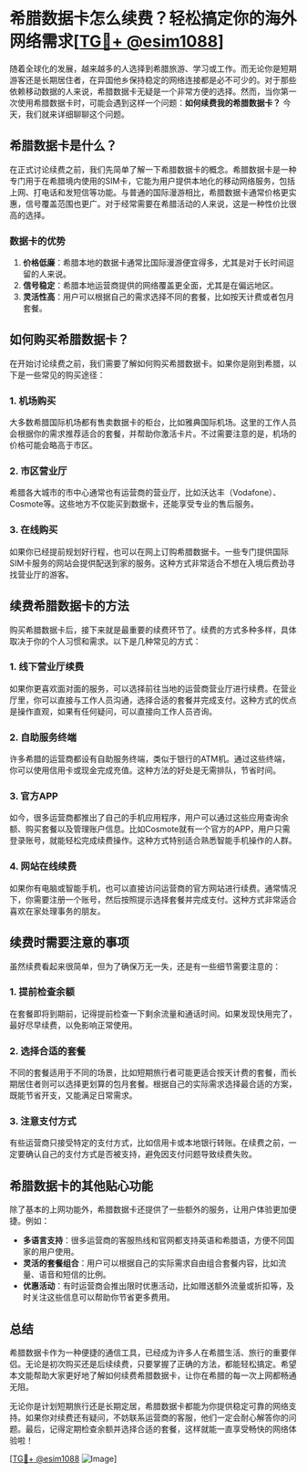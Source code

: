 # 希腊数据卡怎么续费？轻松搞定你的海外网络需求[[TG💪+ @esim1088](https://t.me/s/esim1088)]

随着全球化的发展，越来越多的人选择到希腊旅游、学习或工作。而无论你是短期游客还是长期居住者，在异国他乡保持稳定的网络连接都是必不可少的。对于那些依赖移动数据的人来说，希腊数据卡无疑是一个非常方便的选择。然而，当你第一次使用希腊数据卡时，可能会遇到这样一个问题：**如何续费我的希腊数据卡？** 今天，我们就来详细聊聊这个问题。

## 希腊数据卡是什么？

在正式讨论续费之前，我们先简单了解一下希腊数据卡的概念。希腊数据卡是一种专门用于在希腊境内使用的SIM卡，它能为用户提供本地化的移动网络服务，包括上网、打电话和发短信等功能。与普通的国际漫游相比，希腊数据卡通常价格更实惠，信号覆盖范围也更广。对于经常需要在希腊活动的人来说，这是一种性价比很高的选择。

### 数据卡的优势

1. **价格低廉**：希腊本地的数据卡通常比国际漫游便宜得多，尤其是对于长时间逗留的人来说。
2. **信号稳定**：希腊本地运营商提供的网络覆盖更全面，尤其是在偏远地区。
3. **灵活性高**：用户可以根据自己的需求选择不同的套餐，比如按天计费或者包月套餐。

## 如何购买希腊数据卡？

在开始讨论续费之前，我们需要了解如何购买希腊数据卡。如果你是刚到希腊，以下是一些常见的购买途径：

### 1. 机场购买
大多数希腊国际机场都有售卖数据卡的柜台，比如雅典国际机场。这里的工作人员会根据你的需求推荐适合的套餐，并帮助你激活卡片。不过需要注意的是，机场的价格可能会略高于市区。

### 2. 市区营业厅
希腊各大城市的市中心通常也有运营商的营业厅，比如沃达丰（Vodafone）、Cosmote等。这些地方不仅能买到数据卡，还能享受专业的售后服务。

### 3. 在线购买
如果你已经提前规划好行程，也可以在网上订购希腊数据卡。一些专门提供国际SIM卡服务的网站会提供配送到家的服务。这种方式非常适合不想在入境后费劲寻找营业厅的游客。

## 续费希腊数据卡的方法

购买希腊数据卡后，接下来就是最重要的续费环节了。续费的方式多种多样，具体取决于你的个人习惯和需求。以下是几种常见的方式：

### 1. 线下营业厅续费
如果你更喜欢面对面的服务，可以选择前往当地的运营商营业厅进行续费。在营业厅里，你可以直接与工作人员沟通，选择合适的套餐并完成支付。这种方式的优点是操作直观，如果有任何疑问，可以直接向工作人员咨询。

### 2. 自助服务终端
许多希腊的运营商都设有自助服务终端，类似于银行的ATM机。通过这些终端，你可以使用信用卡或现金完成充值。这种方法的好处是无需排队，节省时间。

### 3. 官方APP
如今，很多运营商都推出了自己的手机应用程序，用户可以通过这些应用查询余额、购买套餐以及管理账户信息。比如Cosmote就有一个官方的APP，用户只需登录账号，就能轻松完成续费操作。这种方式特别适合熟悉智能手机操作的人群。

### 4. 网站在线续费
如果你有电脑或智能手机，也可以直接访问运营商的官方网站进行续费。通常情况下，你需要注册一个账号，然后按照提示选择套餐并完成支付。这种方式非常适合喜欢在家处理事务的朋友。

## 续费时需要注意的事项

虽然续费看起来很简单，但为了确保万无一失，还是有一些细节需要注意的：

### 1. 提前检查余额
在套餐即将到期前，记得提前检查一下剩余流量和通话时间。如果发现快用完了，最好尽早续费，以免影响正常使用。

### 2. 选择合适的套餐
不同的套餐适用于不同的场景，比如短期旅行者可能更适合按天计费的套餐，而长期居住者则可以选择更划算的包月套餐。根据自己的实际需求选择最合适的方案，既能节省开支，又能满足日常需求。

### 3. 注意支付方式
有些运营商只接受特定的支付方式，比如信用卡或本地银行转账。在续费之前，一定要确认自己的支付方式是否被支持，避免因支付问题导致续费失败。

## 希腊数据卡的其他贴心功能

除了基本的上网功能外，希腊数据卡还提供了一些额外的服务，让用户体验更加便捷。例如：

- **多语言支持**：很多运营商的客服热线和官网都支持英语和希腊语，方便不同国家的用户使用。
- **灵活的套餐组合**：用户可以根据自己的实际需求自由组合套餐内容，比如流量、语音和短信的比例。
- **优惠活动**：有时运营商会推出限时优惠活动，比如赠送额外流量或折扣等，及时关注这些信息可以帮助你节省更多费用。

## 总结

希腊数据卡作为一种便捷的通信工具，已经成为许多人在希腊生活、旅行的重要伴侣。无论是初次购买还是后续续费，只要掌握了正确的方法，都能轻松搞定。希望本文能帮助大家更好地了解如何续费希腊数据卡，让你在希腊的每一次上网都畅通无阻。

无论你是计划短期旅行还是长期定居，希腊数据卡都能为你提供稳定可靠的网络支持。如果你对续费还有疑问，不妨联系运营商的客服，他们一定会耐心解答你的问题。最后，记得定期检查余额并选择合适的套餐，这样就能一直享受畅快的网络体验啦！

[[TG💪+ @esim1088](https://t.me/s/esim1088) ![Image](https://i.postimg.cc/4NQfJmqS/Snipaste-2025-05-13-00-14-12.png)]